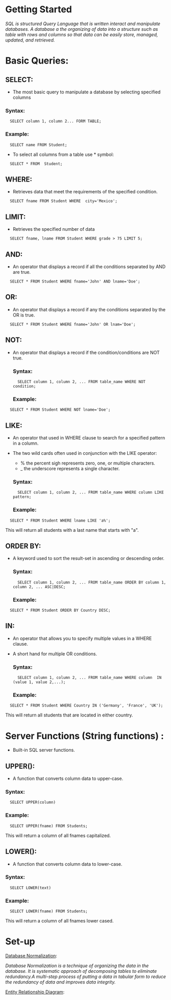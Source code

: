 # Getting Started 

_SQL is structured Query Language that is written interact and manipulate databases. A database a the organizing of data into a structure such as table with rows and columns so that data can be easily store, managed, updated, and retrieved._ 

# Basic Queries: 

## SELECT:
  -  The most basic query to manipulate a database by selecting specified columns 
  
  ### Syntax: 
  ```
    SELECT column 1, column 2... FORM TABLE;
  ```
  
  ### Example: 
  ```
    SELECT name FROM Student;
  ```

  - To select all columns from a table use * symbol: 

  ```
    SELECT * FROM  Student;
  ```

## WHERE:
  - Retrieves data that meet the requirements of the specified condition.
  ```
    SELECT fname FROM Student WHERE  city='Mexico';
  ```

## LIMIT:
  - Retrieves the specified number of data 

  ```
    SELECT fname, lname FROM Student WHERE grade > 75 LIMIT 5;
  ```

## AND:
  - An operator that displays a record if all the conditions separated by AND are true. 

  ```
    SELECT * FROM Student WHERE fname='John' AND lname='Doe';
  ```
## OR:
  - An operator that displays a record if any the conditions separated by the OR is true.

  ```
    SELECT * FROM Student WHERE fname='John' OR lnam='Doe';
  ```
## NOT: 
  - An operator that displays a record if the condition/conditions  are NOT true.

    ### Syntax: 

    ```
      SELECT column 1, column 2, ... FROM table_name WHERE NOT condition;
    ```

    ### Example: 
  ```
    SELECT * FROM Student WHERE NOT lname='Doe';
  ```
## LIKE:
  - An operator that used in WHERE clause to search for a specified pattern in a column.
  - The two wild cards often used in conjunction with the LIKE operator: 
    - % the percent sigh represents zero, one, or multiple characters.
    - _ the underscore represents a single character. 

    ### Syntax: 

    ```
      SELECT column 1, column 2, ... FROM table_name WHERE column LIKE pattern; 
    ```

    ### Example: 
  ```
    SELECT * FROM Student WHERE lname LIKE 'a%';
  ```

  This will return all students with a last name that starts with "a".

## ORDER BY:
  - A keyword used to sort the result-set in ascending or descending order. 

    ### Syntax: 

    ```
      SELECT column 1, column 2, ... FROM table_name ORDER BY column 1, column 2, ... ASC|DESC;
    ```

    ### Example: 
  ```
    SELECT * FROM Student ORDER BY Country DESC;
  ```

## IN:
  - An operator that allows you to specify multiple values in a WHERE clause. 
  - A short hand for multiple OR conditions.

    ### Syntax: 

    ```
      SELECT column 1, column 2, ... FROM table_name WHERE column  IN (value 1, value 2,...);
    ```

    ### Example: 
  ```
    SELECT * FROM Student WHERE Country IN ('Germany', 'France', 'UK');
  ```

  This will return all students that are located in either country.

# Server Functions (String functions) : 

 - Built-in SQL server functions.

  ## UPPER(): 
   - A function that converts column data to upper-case.

  ### Syntax: 
  ```
    SELECT UPPER(column)
  ```

  ### Example: 
  ```
    SELECT UPPER(fname) FROM Students;
  ```

  This will return a column of all fnames capitalized.

  ## LOWER(): 
   - A function that converts column data to lower-case.

  ### Syntax: 
  ```
    SELECT LOWER(text)
  ```

  ### Example: 
  ```
    SELECT LOWER(fname) FROM Students;
  ```

  This will return a column of all fnames lower cased.


# Set-up

[Database Normalization](https://www.youtube.com/watch?v=ABwD8IYByfk): 

_Database Normalization is a technique of organizing the data in the database. It is systematic approach of decomposing tables to eliminate redundancy.A multi-step process of putting a data in tabular form to reduce the redundancy of data  and improves data integrity._

[Entity Relationship Diagram](https://www.youtube.com/watch?v=QpdhBUYk7Kk): 

